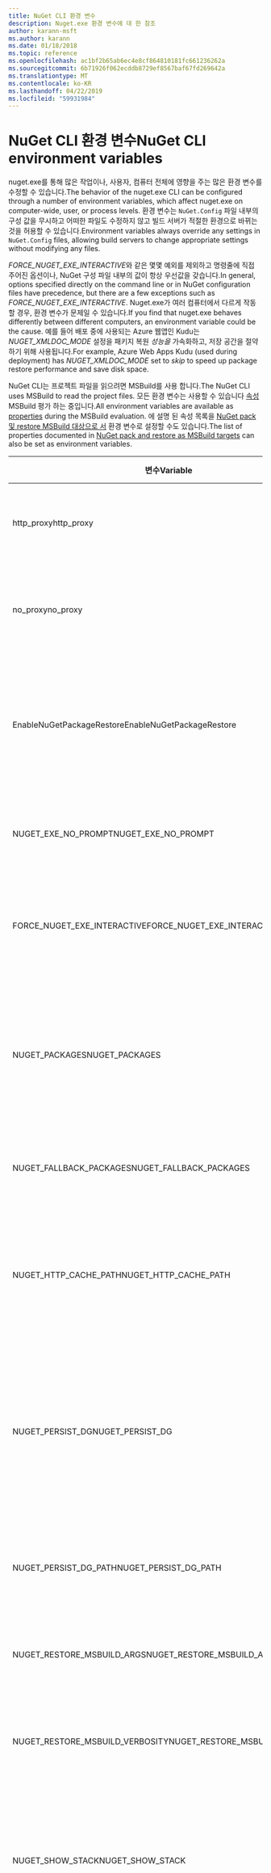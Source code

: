 ```yaml
---
title: NuGet CLI 환경 변수
description: Nuget.exe 환경 변수에 대 한 참조
author: karann-msft
ms.author: karann
ms.date: 01/18/2018
ms.topic: reference
ms.openlocfilehash: ac1bf2b65ab6ec4e8cf864810181fc661236262a
ms.sourcegitcommit: 6b71926f062ecddb8729ef8567baf67fd269642a
ms.translationtype: MT
ms.contentlocale: ko-KR
ms.lasthandoff: 04/22/2019
ms.locfileid: "59931984"
---
```

# <a name="nuget-cli-environment-variables"></a><span data-ttu-id="ad73e-103">NuGet CLI 환경 변수</span><span class="sxs-lookup"><span data-stu-id="ad73e-103">NuGet CLI environment variables</span></span>

<span data-ttu-id="ad73e-104">nuget.exe를 통해 많은 작업이나, 사용자, 컴퓨터 전체에 영향을 주는 많은 환경 변수를 수정할 수 있습니다.</span><span class="sxs-lookup"><span data-stu-id="ad73e-104">The behavior of the nuget.exe CLI can be configured through a number of environment variables, which affect nuget.exe on computer-wide, user, or process levels.</span></span> <span data-ttu-id="ad73e-105">환경 변수는 `NuGet.Config` 파일 내부의 구성 값을 무시하고 어떠한 파일도 수정하지 않고 빌드 서버가 적절한 환경으로 바뀌는 것을 허용할 수 있습니다.</span><span class="sxs-lookup"><span data-stu-id="ad73e-105">Environment variables always override any settings in `NuGet.Config` files, allowing build servers to change appropriate settings without modifying any files.</span></span>

<span data-ttu-id="ad73e-106">*FORCE_NUGET_EXE_INTERACTIVE*와 같은 몇몇 예외를 제외하고 명령줄에 직접 주어진 옵션이나, NuGet 구성 파일 내부의 값이 항상 우선값을 갖습니다.</span><span class="sxs-lookup"><span data-stu-id="ad73e-106">In general, options specified directly on the command line or in NuGet configuration files have precedence, but there are a few exceptions such as *FORCE_NUGET_EXE_INTERACTIVE*.</span></span> <span data-ttu-id="ad73e-107">Nuget.exe가 여러 컴퓨터에서 다르게 작동할 경우, 환경 변수가 문제일 수 있습니다.</span><span class="sxs-lookup"><span data-stu-id="ad73e-107">If you find that nuget.exe behaves differently between different computers, an environment variable could be the cause.</span></span> <span data-ttu-id="ad73e-108">예를 들어 배포 중에 사용되는 Azure 웹앱인 Kudu는 *NUGET_XMLDOC_MODE* 설정을 패키지 복원 *성능을* 가속화하고, 저장 공간을 절약하기 위해 사용됩니다.</span><span class="sxs-lookup"><span data-stu-id="ad73e-108">For example, Azure Web Apps Kudu (used during deployment) has *NUGET_XMLDOC_MODE* set to *skip* to speed up package restore performance and save disk space.</span></span>

<span data-ttu-id="ad73e-109">NuGet CLI는 프로젝트 파일을 읽으려면 MSBuild를 사용 합니다.</span><span class="sxs-lookup"><span data-stu-id="ad73e-109">The NuGet CLI uses MSBuild to read the project files.</span></span> <span data-ttu-id="ad73e-110">모든 환경 변수는 사용할 수 있습니다 [속성](/visualstudio/msbuild/msbuild-command-line-reference) MSBuild 평가 하는 중입니다.</span><span class="sxs-lookup"><span data-stu-id="ad73e-110">All environment variables are available as [properties](/visualstudio/msbuild/msbuild-command-line-reference) during the MSBuild evaluation.</span></span>
<span data-ttu-id="ad73e-111">에 설명 된 속성 목록을 [NuGet pack 및 restore MSBuild 대상으로 서](../reference/msbuild-targets.md#restore-properties) 환경 변수로 설정할 수도 있습니다.</span><span class="sxs-lookup"><span data-stu-id="ad73e-111">The list of properties documented in [NuGet pack and restore as MSBuild targets](../reference/msbuild-targets.md#restore-properties) can also be set as environment variables.</span></span>

| <span data-ttu-id="ad73e-112">변수</span><span class="sxs-lookup"><span data-stu-id="ad73e-112">Variable</span></span> | <span data-ttu-id="ad73e-113">설명</span><span class="sxs-lookup"><span data-stu-id="ad73e-113">Description</span></span> | <span data-ttu-id="ad73e-114">설명</span><span class="sxs-lookup"><span data-stu-id="ad73e-114">Remarks</span></span> |
| --- | --- | --- |
| <span data-ttu-id="ad73e-115">http_proxy</span><span class="sxs-lookup"><span data-stu-id="ad73e-115">http_proxy</span></span> | <span data-ttu-id="ad73e-116">NuGet HTTP 작업에 사용되는 http 프록시입니다.</span><span class="sxs-lookup"><span data-stu-id="ad73e-116">Http proxy used for NuGet HTTP operations.</span></span> | <span data-ttu-id="ad73e-117">`http://<username>:<password>@proxy.com` 등으로 지정할 수 있습니다.</span><span class="sxs-lookup"><span data-stu-id="ad73e-117">This would be specified as `http://<username>:<password>@proxy.com`.</span></span> |
| <span data-ttu-id="ad73e-118">no_proxy</span><span class="sxs-lookup"><span data-stu-id="ad73e-118">no_proxy</span></span> | <span data-ttu-id="ad73e-119">프록시를 사용하지 않고 도메인을 구성하는 방법입니다.</span><span class="sxs-lookup"><span data-stu-id="ad73e-119">Configures domains to bypass from using proxy.</span></span> | <span data-ttu-id="ad73e-120">여러 도메인을 쉼표(,)로 구분하여 사용할 수 있습니다.</span><span class="sxs-lookup"><span data-stu-id="ad73e-120">Specified as domains separated by comma (,).</span></span> |
| <span data-ttu-id="ad73e-121">EnableNuGetPackageRestore</span><span class="sxs-lookup"><span data-stu-id="ad73e-121">EnableNuGetPackageRestore</span></span> | <span data-ttu-id="ad73e-122">패키지 복원에 필요한 경우 NuGet이 암시적으로 동의하는지에 대한 플래그입니다.</span><span class="sxs-lookup"><span data-stu-id="ad73e-122">Flag for if NuGet should implicitly grant consent if that's required by package on restore.</span></span> | <span data-ttu-id="ad73e-123">*true* 또는 *1*이 동의하는 플래그로 간주되고, 다른 모든 값은 동의하지 않음으로 간주됩니다.</span><span class="sxs-lookup"><span data-stu-id="ad73e-123">Specified flag is treated as *true* or *1*, any other value treated as flag not set.</span></span> |
| <span data-ttu-id="ad73e-124">NUGET_EXE_NO_PROMPT</span><span class="sxs-lookup"><span data-stu-id="ad73e-124">NUGET_EXE_NO_PROMPT</span></span> | <span data-ttu-id="ad73e-125">exe의 자격 증명 프롬프트가 뜨지 않도록 막습니다.</span><span class="sxs-lookup"><span data-stu-id="ad73e-125">Prevents the exe for prompting for credentials.</span></span> | <span data-ttu-id="ad73e-126">Null과 빈 문자열만 제외하고 다른 값은 모두 참으로 간주합니다.</span><span class="sxs-lookup"><span data-stu-id="ad73e-126">Any value except null or empty string will be treated as this flag set/true.</span></span> |
| <span data-ttu-id="ad73e-127">FORCE_NUGET_EXE_INTERACTIVE</span><span class="sxs-lookup"><span data-stu-id="ad73e-127">FORCE_NUGET_EXE_INTERACTIVE</span></span> | <span data-ttu-id="ad73e-128">대화형 모드를 사용할지에 대한 전역 환경 변수입니다.</span><span class="sxs-lookup"><span data-stu-id="ad73e-128">Global environment variable to force interactive mode.</span></span> | <span data-ttu-id="ad73e-129">Null 또는 빈 문자열을 제외하고 다른 값은 모두 참으로 간주합니다.</span><span class="sxs-lookup"><span data-stu-id="ad73e-129">Any value except null or empty string will be treated as this flag set/true.</span></span> |
| <span data-ttu-id="ad73e-130">NUGET_PACKAGES</span><span class="sxs-lookup"><span data-stu-id="ad73e-130">NUGET_PACKAGES</span></span> | <span data-ttu-id="ad73e-131">[전역 패키지 및 캐시 폴더 관리](../consume-packages/managing-the-global-packages-and-cache-folders.md)에 정의된 *전역 패키지* 폴더에 대한 경로를 지정합니다.</span><span class="sxs-lookup"><span data-stu-id="ad73e-131">Path to use for the *global-packages* folder as described on [Managing the global packages and cache folders](../consume-packages/managing-the-global-packages-and-cache-folders.md).</span></span> | <span data-ttu-id="ad73e-132">절대 경로로 지정합니다.</span><span class="sxs-lookup"><span data-stu-id="ad73e-132">Specified as absolute path.</span></span> |
| <span data-ttu-id="ad73e-133">NUGET_FALLBACK_PACKAGES</span><span class="sxs-lookup"><span data-stu-id="ad73e-133">NUGET_FALLBACK_PACKAGES</span></span> | <span data-ttu-id="ad73e-134">대체(fallback) 전역 패키지 폴더입니다.</span><span class="sxs-lookup"><span data-stu-id="ad73e-134">Global fallback packages folders.</span></span> | <span data-ttu-id="ad73e-135">여러 절대 경로를 세미콜론(;)으로 구분하여 사용할 수 있습니다.</span><span class="sxs-lookup"><span data-stu-id="ad73e-135">Absolute folder paths separated by semicolon (;).</span></span> |
| <span data-ttu-id="ad73e-136">NUGET_HTTP_CACHE_PATH</span><span class="sxs-lookup"><span data-stu-id="ad73e-136">NUGET_HTTP_CACHE_PATH</span></span> | <span data-ttu-id="ad73e-137">[전역 패키지 및 캐시 폴더 관리](../consume-packages/managing-the-global-packages-and-cache-folders.md)에 정의된 *http 캐시에* 대한 경로를 지정합니다.</span><span class="sxs-lookup"><span data-stu-id="ad73e-137">Path to use for the *http-cache* folder as described on [Managing the global packages and cache folders](../consume-packages/managing-the-global-packages-and-cache-folders.md).</span></span> | <span data-ttu-id="ad73e-138">절대 경로로 지정합니다.</span><span class="sxs-lookup"><span data-stu-id="ad73e-138">Specified as absolute path.</span></span> |
| <span data-ttu-id="ad73e-139">NUGET_PERSIST_DG</span><span class="sxs-lookup"><span data-stu-id="ad73e-139">NUGET_PERSIST_DG</span></span> | <span data-ttu-id="ad73e-140">Dg (MSBuild에서 수집된 데이터) 파일을 유지할 것인지 결정하는 플래그입니다.</span><span class="sxs-lookup"><span data-stu-id="ad73e-140">Flag indicating if dg files (data collected from MSBuild) should be persisted.</span></span> | <span data-ttu-id="ad73e-141">*false*가 기본값이고 *true* 또는 *false*로 지정할 수 있습니다. NUGET_PERSIST_DG_PATH 설정되지 않은 경우 임시 디렉터리(환경 변수에서 지정한 임시 디렉터리 내부의 NuGetScratch 폴더)에 저장됩니다.</span><span class="sxs-lookup"><span data-stu-id="ad73e-141">Specified as *true* or *false* (default), if NUGET_PERSIST_DG_PATH not set will be stored to temporary directory (NuGetScratch folder in current environment temp directory).</span></span> |
| <span data-ttu-id="ad73e-142">NUGET_PERSIST_DG_PATH</span><span class="sxs-lookup"><span data-stu-id="ad73e-142">NUGET_PERSIST_DG_PATH</span></span> | <span data-ttu-id="ad73e-143">Dg 파일을 저장할 경로입니다.</span><span class="sxs-lookup"><span data-stu-id="ad73e-143">Path to persist dg files.</span></span> | <span data-ttu-id="ad73e-144">이 옵션은 절대 경로로 지정해야 하며 *NUGET_PERSIST_DG* 값이 true일 때만 사용됩니다.</span><span class="sxs-lookup"><span data-stu-id="ad73e-144">Specified as absolute path, this option is only used when *NUGET_PERSIST_DG* is set to true.</span></span> |
| <span data-ttu-id="ad73e-145">NUGET_RESTORE_MSBUILD_ARGS</span><span class="sxs-lookup"><span data-stu-id="ad73e-145">NUGET_RESTORE_MSBUILD_ARGS</span></span> | <span data-ttu-id="ad73e-146">추가 MSBuild 인수를 설정합니다.</span><span class="sxs-lookup"><span data-stu-id="ad73e-146">Sets additional MSBuild arguments.</span></span> | |
| <span data-ttu-id="ad73e-147">NUGET_RESTORE_MSBUILD_VERBOSITY</span><span class="sxs-lookup"><span data-stu-id="ad73e-147">NUGET_RESTORE_MSBUILD_VERBOSITY</span></span> | <span data-ttu-id="ad73e-148">MSBuild 로그의 출력 레벨을 설정합니다.</span><span class="sxs-lookup"><span data-stu-id="ad73e-148">Sets the MSBuild log verbosity.</span></span> | <span data-ttu-id="ad73e-149">기본값은 *quiet* ("/ v: q")이고,</span><span class="sxs-lookup"><span data-stu-id="ad73e-149">Default is *quiet* ("/v:q").</span></span> <span data-ttu-id="ad73e-150">가능한 값은 *q [uiet]*, *m [inimal]*, *n [ormal]*, *d [etailed]* 및 *diag [nostic]* 입니다.</span><span class="sxs-lookup"><span data-stu-id="ad73e-150">Possible values *q[uiet]*, *m[inimal]*, *n[ormal]*, *d[etailed]*, and *diag[nostic]*.</span></span> |
| <span data-ttu-id="ad73e-151">NUGET_SHOW_STACK</span><span class="sxs-lookup"><span data-stu-id="ad73e-151">NUGET_SHOW_STACK</span></span> | <span data-ttu-id="ad73e-152">사용자에게 스택 추적을 비롯한 예외 전체를 보여줄지 결정합니다.</span><span class="sxs-lookup"><span data-stu-id="ad73e-152">Determines whether the full exception (including stack trace) should be displayed to the user.</span></span> | <span data-ttu-id="ad73e-153">*false*가 기본이며 *true*나 *false*로 지정할 수 있습니다.</span><span class="sxs-lookup"><span data-stu-id="ad73e-153">Specified as *true* or *false* (default).</span></span> |
| <span data-ttu-id="ad73e-154">NUGET_XMLDOC_MODE</span><span class="sxs-lookup"><span data-stu-id="ad73e-154">NUGET_XMLDOC_MODE</span></span> | <span data-ttu-id="ad73e-155">어셈블리 XML 설명서 파일 압축 풀기 처리 방법을 결정합니다.</span><span class="sxs-lookup"><span data-stu-id="ad73e-155">Determines how assemblies XML documentation file extraction should be handled.</span></span> | <span data-ttu-id="ad73e-156">지원되는 모드는 XML 파일을 추출하지 않는 *건너뛰기*, XML 문서 파일을 zip 형식으로 압축하여 저장하는 *압축* 또는 XML 문서 파일을 일반적인 파일로 취급하는 *none* 입니다.</span><span class="sxs-lookup"><span data-stu-id="ad73e-156">Supported modes are *skip* (do not extract XML documentation files), *compress* (store XML doc files as a zip archive) or *none* (default, treat XML doc files as regular files).</span></span> |
| <span data-ttu-id="ad73e-157">NUGET_CERT_REVOCATION_MODE</span><span class="sxs-lookup"><span data-stu-id="ad73e-157">NUGET_CERT_REVOCATION_MODE</span></span> | <span data-ttu-id="ad73e-158">패키지 서명에 사용 되는 인증서의 해지 상태를 확인 하는 방법 결정, 서명된 된 패키지 설치 되거나 복원 될 때 수행 됩니다.</span><span class="sxs-lookup"><span data-stu-id="ad73e-158">Determines how the revocation status check of the certificate used to sign a package, is performed when a signed package is installed or restored.</span></span> <span data-ttu-id="ad73e-159">설정하지 않으면 기본값은 `online`으로 합니다.</span><span class="sxs-lookup"><span data-stu-id="ad73e-159">When not set, defaults to `online`.</span></span>| <span data-ttu-id="ad73e-160">기본값은 *온라인*이고 가능한 값은 *온라인*과 *오프라인*입니다.</span><span class="sxs-lookup"><span data-stu-id="ad73e-160">Possible values *online* (default), *offline*.</span></span>  <span data-ttu-id="ad73e-161">[NU3028](../reference/errors-and-warnings/NU3028.md)과 관련이 있습니다.</span><span class="sxs-lookup"><span data-stu-id="ad73e-161">Related to [NU3028](../reference/errors-and-warnings/NU3028.md)</span></span> |

